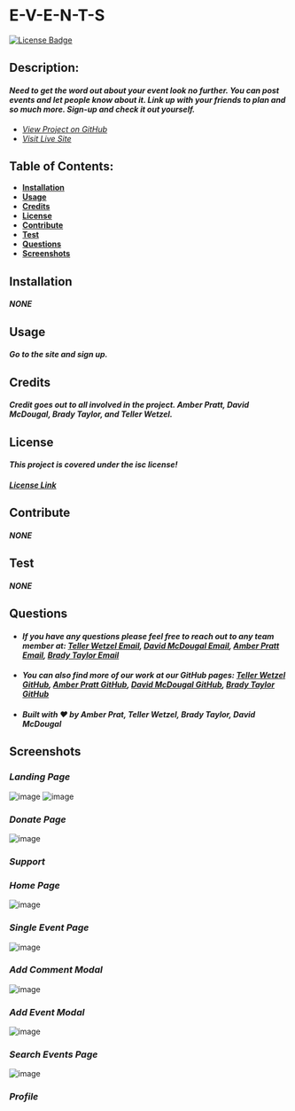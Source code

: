 # E-V-E-N-T-S

[![License Badge](https://img.shields.io/badge/license-ISC-blue.svg)](#license)

## Description:

#### _Need to get the word out about your event look no further. You can post events and let people know about it. Link up with your friends to plan and so much more. Sign-up and check it out yourself._

- _[View Project on GitHub](https://github.com/teller35/project-events)_
- _[Visit Live Site](https://e-v-e-n-t-s.herokuapp.com/)_

## Table of Contents:

- [**Installation**](#installation)
- [**Usage**](#usage)
- [**Credits**](#credits)
- [**License**](#license)
- [**Contribute**](#contribute)
- [**Test**](#test)
- [**Questions**](#questions)
- [**Screenshots**](#screenshots)

## Installation

#### _NONE_

## Usage

#### _Go to the site and sign up._

## Credits

#### _Credit goes out to all involved in the project. Amber Pratt, David McDougal, Brady Taylor, and Teller Wetzel._

## License

#### _This project is covered under the isc license!_

#### _[License Link](https://choosealicense.com/licenses/isc)_

## Contribute

#### _NONE_

## Test

#### _NONE_

## Questions

- #### _If you have any questions please feel free to reach out to any team member at: <a href='mailto:tellerwetzel@yahoo.com'></i>Teller Wetzel Email</a>, <a href='mailto:david.mcdougal00@gmail.com;'></i>David McDougal Email</a>, <a href='mailto: apratt7891@gmail.com;'></i>Amber Pratt Email</a>, <a href='mailto:'></i>Brady Taylor Email</a>_
- #### _You can also find more of our work at our GitHub pages: [Teller Wetzel GitHub](https://github.com/teller35), [Amber Pratt GitHub](https://github.com/apratt7891), [David McDougal GitHub](https://github.com/davsav16), [Brady Taylor GitHub](https://github.com/OSSATMTeamjc18)_
- #### _Built with ❤️ by Amber Prat, Teller Wetzel, Brady Taylor, David McDougal_

## Screenshots

### _Landing Page_

![image](https://user-images.githubusercontent.com/79383305/129616877-5f18e878-66de-4cc9-82ee-801dc29df110.png)
![image](https://user-images.githubusercontent.com/79383305/129616904-0145a6c5-cd62-4b07-9509-3cb5cc9677da.png)

### _Donate Page_

![image](https://user-images.githubusercontent.com/79383305/129617651-c4a18201-5920-4a12-8fa5-1d30ae11a271.png)

### _Support_

### _Home Page_

![image](https://user-images.githubusercontent.com/79383305/129617821-6982e243-3b37-41d0-8803-4fd5d5937c92.png)

### _Single Event Page_

![image](https://user-images.githubusercontent.com/79383305/129617897-5858ba74-fe97-4de0-9ef5-c3f44aadfbff.png)

### _Add Comment Modal_

![image](https://user-images.githubusercontent.com/79383305/129617970-ad06f8b4-ea25-4b1a-bc94-881d6db303b2.png)

### _Add Event Modal_

![image](https://user-images.githubusercontent.com/79383305/129618064-683de34e-8e73-4d30-a7cf-66d4be7194a8.png)

### _Search Events Page_

![image](https://user-images.githubusercontent.com/79383305/129618157-8fc2630d-4c05-4efc-a5f7-698ae8f8d550.png)

### _Profile_

